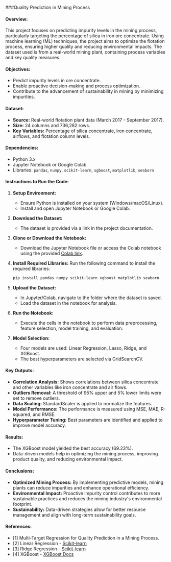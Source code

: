 
###Quality Prediction in Mining Process

#### Overview:
This project focuses on predicting impurity levels in the mining process, particularly targeting the percentage of silica in iron ore concentrate. Using machine learning (ML) techniques, the project aims to optimize the flotation process, ensuring higher quality and reducing environmental impacts. The dataset used is from a real-world mining plant, containing process variables and key quality measures.

#### Objectives:
- Predict impurity levels in ore concentrate.
- Enable proactive decision-making and process optimization.
- Contribute to the advancement of sustainability in mining by minimizing impurities.
  
#### Dataset:
- **Source:** Real-world flotation plant data (March 2017 - September 2017).
- **Size:** 24 columns and 736,282 rows.
- **Key Variables:** Percentage of silica concentrate, iron concentrate, airflows, and flotation column levels.

#### Dependencies:
- Python 3.x
- Jupyter Notebook or Google Colab
- Libraries: `pandas`, `numpy`, `scikit-learn`, `xgboost`, `matplotlib`, `seaborn`

#### Instructions to Run the Code:
1. **Setup Environment:**
   - Ensure Python is installed on your system (Windows/macOS/Linux).
   - Install and open Jupyter Notebook or Google Colab.
   
2. **Download the Dataset:**
   - The dataset is provided via a link in the project documentation.

3. **Clone or Download the Notebook:**
   - Download the Jupyter Notebook file or access the Colab notebook using the provided [Colab link](https://colab.research.google.com/drive/1btbcHc7bHtpc-iTGatQdl6Nqm9UCB1u5?usp=sharing).

4. **Install Required Libraries:**
   Run the following command to install the required libraries:
   ```bash
   pip install pandas numpy scikit-learn xgboost matplotlib seaborn
   ```

5. **Upload the Dataset:**
   - In Jupyter/Colab, navigate to the folder where the dataset is saved.
   - Load the dataset in the notebook for analysis.

6. **Run the Notebook:**
   - Execute the cells in the notebook to perform data preprocessing, feature selection, model training, and evaluation.

7. **Model Selection:**
   - Four models are used: Linear Regression, Lasso, Ridge, and XGBoost.
   - The best hyperparameters are selected via GridSearchCV.

#### Key Outputs:
- **Correlation Analysis:** Shows correlations between silica concentrate and other variables like iron concentrate and air flows.
- **Outliers Removal:** A threshold of 95% upper and 5% lower limits were set to remove outliers.
- **Data Scaling:** StandardScaler is applied to normalize the features.
- **Model Performance:** The performance is measured using MSE, MAE, R-squared, and RMSE.
- **Hyperparameter Tuning:** Best parameters are identified and applied to improve model accuracy.

#### Results:
- The XGBoost model yielded the best accuracy (69.23%).
- Data-driven models help in optimizing the mining process, improving product quality, and reducing environmental impact.

#### Conclusions:
- **Optimized Mining Process:** By implementing predictive models, mining plants can reduce impurities and enhance operational efficiency.
- **Environmental Impact:** Proactive impurity control contributes to more sustainable practices and reduces the mining industry's environmental footprint.
- **Sustainability:** Data-driven strategies allow for better resource management and align with long-term sustainability goals.

#### References:
- [1] Multi-Target Regression for Quality Prediction in a Mining Process.
- [2] Linear Regression - [Scikit-learn](https://scikit-learn.org/stable/modules/generated/sklearn.linear_model.LinearRegression.html)
- [3] Ridge Regression - [Scikit-learn](https://scikit-learn.org/stable/modules/generated/sklearn.linear_model.Ridge.html)
- [4] XGBoost - [XGBoost Docs](https://xgboost.readthedocs.io/en/stable/python/python_intro.html)

